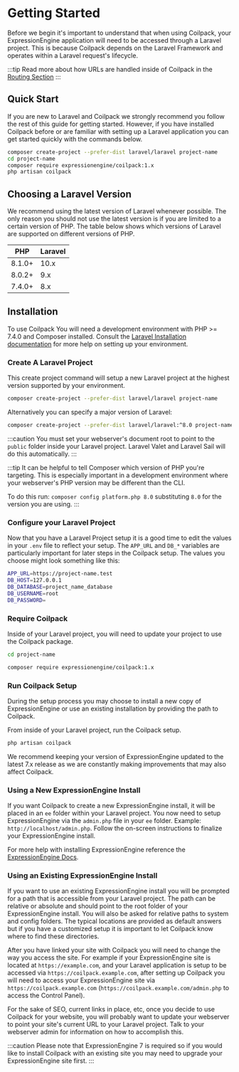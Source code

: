 # Getting Started

Before we begin it's important to understand that when using Coilpack, your ExpressionEngine application will need to be accessed through a Laravel project.  This is because Coilpack depends on the Laravel Framework and operates within a Laravel request's lifecycle.

:::tip
Read more about how URLs are handled inside of Coilpack in the [Routing Section](./routing.md)
:::

## Quick Start

If you are new to Laravel and Coilpack we strongly recommend you follow the rest of this guide for getting started.  However, if you have installed Coilpack before or are familiar with setting up a Laravel application you can get started quickly with the commands below.

```sh
composer create-project --prefer-dist laravel/laravel project-name
cd project-name
composer require expressionengine/coilpack:1.x
php artisan coilpack
```

## Choosing a Laravel Version

We recommend using the latest version of Laravel whenever possible.  The only reason you should not use the latest version is if you are limited to a certain version of PHP.  The table below shows which versions of Laravel are supported on different versions of PHP.

| PHP     | Laravel |
| ------- | ------- |
| 8.1.0+  | 10.x    |
| 8.0.2+  | 9.x     |
| 7.4.0+  | 8.x     |

## Installation

To use Coilpack You will need a development environment with PHP >= 7.4.0 and Composer installed. Consult the [Laravel Installation documentation](https://laravel.com/docs/10.x/installation) for more help on setting up your environment.


### Create A Laravel Project

This create project command will setup a new Laravel project at the highest version supported by your environment.

```sh
composer create-project --prefer-dist laravel/laravel project-name
```

Alternatively you can specify a major version of Laravel:

```sh
composer create-project --prefer-dist laravel/laravel:^8.0 project-name
```

:::caution
You must set your webserver's document root to point to the `public` folder inside your Laravel project. Laravel Valet and Laravel Sail will do this automatically.
:::

:::tip
It can be helpful to tell Composer which version of PHP you're targeting.  This is especially important in a development environment where your webserver's PHP version may be different than the CLI.

To do this run: `composer config platform.php 8.0` substituting `8.0` for the version you are using.
:::

### Configure your Laravel Project

Now that you have a Laravel Project setup it is a good time to edit the values in your `.env` file to reflect your setup.  The `APP_URL` and `DB_*` variables are particularly important for later steps in the Coilpack setup.  The values you choose might look something like this:

```sh
APP_URL=https://project-name.test
DB_HOST=127.0.0.1
DB_DATABASE=project_name_database
DB_USERNAME=root
DB_PASSWORD=
```

### Require Coilpack

Inside of your Laravel project, you will need to update your project to use the Coilpack package.

```sh
cd project-name

composer require expressionengine/coilpack:1.x
```

### Run Coilpack Setup

During the setup process you may choose to install a new copy of ExpressionEngine or use an existing installation by providing the path to Coilpack.

From inside of your Laravel project, run the Coilpack setup.

```sh
php artisan coilpack
```

We recommend keeping your version of ExpressionEngine updated to the latest 7.x release as we are constantly making improvements that may also affect Coilpack.

### Using a New ExpressionEngine Install

If you want Coilpack to create a new ExpressionEngine install, it will be placed in an `ee` folder within your Laravel project.  You now need to setup ExpressionEngine via the `admin.php` file in your `ee` folder. Example: `http://localhost/admin.php`. Follow the on-screen instructions to finalize your ExpressionEngine install.

For more help with installing ExpressionEngine reference the [ExpressionEngine Docs](https://docs.expressionengine.com/latest/installation/installation.html).

### Using an Existing ExpressionEngine Install

If you want to use an existing ExpressionEngine install you will be prompted for a path that is accessible from your Laravel project.  The path can be relative or absolute and should point to the root folder of your ExpressionEngine install.  You will also be asked for relative paths to system and config folders.  The typical locations are provided as default answers but if you have a customized setup it is important to let Coilpack know where to find these directories.

After you have linked your site with Coilpack you will need to change the way you access the site.  For example if your ExpressionEngine site is located at `https://example.com`, and your Laravel application is setup to be accessed via `https://coilpack.example.com`, after setting up Coilpack you will need to access your ExpressionEngine site via `https://coilpack.example.com` (`https://coilpack.example.com/admin.php` to access the Control Panel).

For the sake of SEO, current links in place, etc, once you decide to use Coilpack for your website, you will probably want to update your webserver to point your site's current URL to your Laravel project. Talk to your webserver admin for information on how to accomplish this.

:::caution
Please note that ExpressionEngine 7 is required so if you would like to install Coilpack with an existing site you may need to upgrade your ExpressionEngine site first.
:::
